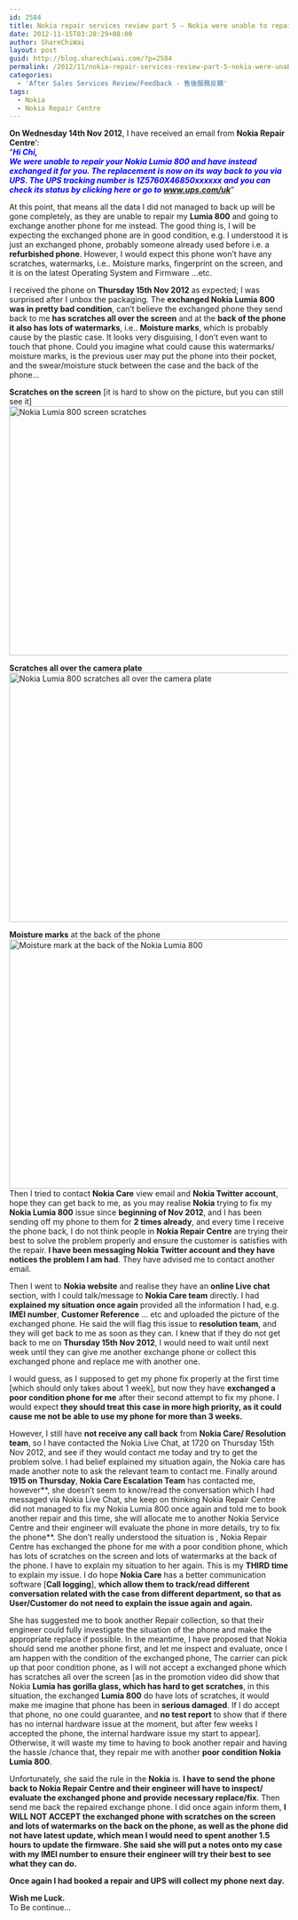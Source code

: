 ```yaml
---
id: 2584
title: Nokia repair services review part 5 – Nokia were unable to repair my Lumia 800, instead they decided to exchange my phone for another one in a poor condition with scratches on the screen.
date: 2012-11-15T03:28:29+08:00
author: ShareChiWai
layout: post
guid: http://blog.sharechiwai.com/?p=2584
permalink: /2012/11/nokia-repair-services-review-part-5-nokia-were-unable-to-repair-my-lumia-800-instead-they-decided-to-exchange-my-phone-for-another-one-in-a-poor-condition-with-scratches-on-the-screen/
categories:
  - 'After Sales Services Review/Feedback - 售後服務反饋'
tags:
  - Nokia
  - Nokia Repair Centre
---
```

**On Wednesday 14th Nov 2012**, I have received an email from **Nokia Repair Centre**&#8216;:  
&#8220;<span style="color: #0000ff;"><em><strong>Hi Chi,</strong></em></span>  
<span style="color: #0000ff;"><em><strong> We were unable to repair your Nokia Lumia 800 and have instead exchanged it for you. The replacement is now on its way back to you via UPS. The UPS tracking number is 1Z5760X46850xxxxxx and you can check its status by clicking here or go to www.ups.com/uk</strong></em></span>&#8221;

At this point, that means all the data I did not managed to back up will be gone completely, as they are unable to repair my **Lumia 800** and going to exchange another phone for me instead. The good thing is, I will be expecting the exchanged phone are in good condition, e.g. I understood it is just an exchanged phone, probably someone already used before i.e. a **refurbished phone**. However, I would expect this phone won’t have any scratches, watermarks, i.e.. Moisture marks, fingerprint on the screen, and it is on the latest Operating System and Firmware …etc.

I received the phone on **Thursday 15th Nov 2012** as expected; I was surprised after I unbox the packaging. The **exchanged Nokia Lumia 800 was in pretty bad condition**, can’t believe the exchanged phone they send back to me **has scratches all over the screen** and at the **back of the phone it also has lots of watermarks**, i.e.. **Moisture marks**, which is probably cause by the plastic case. It looks very disguising, I don’t even want to touch that phone. Could you imagine what could cause this watermarks/ moisture marks, is the previous user may put the phone into their pocket, and the swear/moisture stuck between the case and the back of the phone…

**Scratches on the screen** [it is hard to show on the picture, but you can still see it]  
<img src="http://api.photoshop.com/v1.0/accounts/aa9037104a014abbb11ad4bd58324b91/assets/0285c747f75a4550acf047a72e315698" alt="Nokia Lumia 800 screen scratches" width="600" height="450" /> 

**Scratches all over the camera plate**  
<img src="http://api.photoshop.com/v1.0/accounts/aa9037104a014abbb11ad4bd58324b91/assets/58b3ca86caf94e99a5c18704c6d1e471" alt="Nokia Lumia 800 scratches all over the camera plate" width="600" height="450" /> 

**Moisture marks** at the back of the phone  
<img src="http://api.photoshop.com/v1.0/accounts/aa9037104a014abbb11ad4bd58324b91/assets/b7c4765675de4d81bfe2f652f15e7212" alt="Moisture mark at the back of the Nokia Lumia 800" width="600" height="450" />  
Then I tried to contact **Nokia Care** view email and **Nokia Twitter account**, hope they can get back to me, as you may realise **Nokia** trying to fix my **Nokia Lumia 800** issue since **beginning of Nov 2012**, and I has been sending off my phone to them for **2 times already**, and every time I receive the phone back, I do not think people in **Nokia Repair Centre** are trying their best to solve the problem properly and ensure the customer is satisfies with the repair. **I have been messaging Nokia Twitter account and they have notices the problem I am had**. They have advised me to contact another email.

Then I went to **Nokia website** and realise they have an **online Live chat** section, with I could talk/message to **Nokia Care team** directly. I had **explained my situation once again** provided all the information I had, e.g. **IMEI number**, **Customer Reference** … etc and uploaded the picture of the exchanged phone. He said the will flag this issue to **resolution team**, and they will get back to me as soon as they can. I knew that if they do not get back to me on **Thursday 15th Nov 2012**, I would need to wait until next week until they can give me another exchange phone or collect this exchanged phone and replace me with another one.

I would guess, as I supposed to get my phone fix properly at the first time [which should only takes about 1 week], but now they have **exchanged a poor condition phone for me** after their second attempt to fix my phone. I would expect **they should treat this case in more high priority, as it could cause me not be able to use my phone for more than 3 weeks.**

However, I still have **not receive any call back** from **Nokia Care/ Resolution team**, so I have contacted the Nokia Live Chat, at 1720 on Thursday 15th Nov 2012, and see if they would contact me today and try to get the problem solve. I had belief explained my situation again, the Nokia care has made another note to ask the relevant team to contact me. Finally around **1915 on Thursday**, **Nokia Care Escalation Team** has contacted me, however**, she doesn’t seem to know/read the conversation which I had messaged via Nokia Live Chat, she keep on thinking Nokia Repair Centre did not managed to fix my Nokia Lumia 800 once again and told me to book another repair and this time, she will allocate me to another Nokia Service Centre and their engineer will evaluate the phone in more details, try to fix the phone**. She don’t really understood the situation is , Nokia Repair Centre has exchanged the phone for me with a poor condition phone, which has lots of scratches on the screen and lots of watermarks at the back of the phone. I have to explain my situation to her again. This is my **THIRD time** to explain my issue. I do hope **Nokia Care** has a better communication software [**Call logging**], **which allow them to track/read different conversation related with the case from different department, so that as User/Customer do not need to explain the issue again and again.**

She has suggested me to book another Repair collection, so that their engineer could fully investigate the situation of the phone and make the appropriate replace if possible. In the meantime, I have proposed that Nokia should send me another phone first, and let me inspect and evaluate, once I am happen with the condition of the exchanged phone, The carrier can pick up that poor condition phone, as I will not accept a exchanged phone which has scratches all over the screen [as in the promotion video did show that Nokia **Lumia has gorilla glass, which has hard to get scratches**, in this situation, the exchanged **Lumia 800** do have lots of scratches, it would make me imagine that phone has been in **serious damaged**. If I do accept that phone, no one could guarantee, and **no test report** to show that if there has no internal hardware issue at the moment, but after few weeks I accepted the phone, the internal hardware issue my start to appear]. Otherwise, it will waste my time to having to book another repair and having the hassle /chance that, they repair me with another **poor condition Nokia Lumia 800**.

Unfortunately, she said the rule in the **Nokia** is. **I have to send the phone back to Nokia Repair Centre and their engineer will have to inspect/ evaluate the exchanged phone and provide necessary replace/fix**. Then send me back the repaired exchange phone. I did once again inform them, **I WILL NOT ACCEPT the exchanged phone with scratches on the screen and lots of watermarks on the back on the phone, as well as the phone did not have latest update, which mean I would need to spent another 1.5 hours to update the firmware. She said she will put a notes onto my case with my IMEI number to ensure their engineer will try their best to see what they can do.**

**Once again I had booked a repair and UPS will collect my phone next day.**

**Wish me Luck.**  
To Be continue…